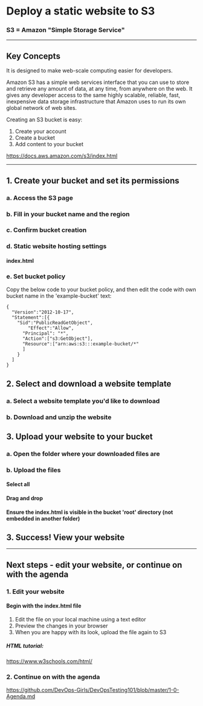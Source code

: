 # Deploy a static website to S3

### S3 = Amazon "Simple Storage Service"

***
## Key Concepts

It is designed to make web-scale computing easier for developers.

Amazon S3 has a simple web services interface that you can use to store and retrieve any amount of data, at any time, from anywhere on the web. It gives any developer access to the same highly scalable, reliable, fast, inexpensive data storage infrastructure that Amazon uses to run its own global network of web sites.

Creating an S3 bucket is easy:
1. Create your account
2. Create a bucket
3. Add content to your bucket

https://docs.aws.amazon.com/s3/index.html

***
## 1. Create your bucket and set its permissions

### a. Access the S3 page

### b. Fill in your bucket name and the region

### c. Confirm bucket creation

### d. Static website hosting settings

#### index.html

### e. Set bucket policy

Copy the below code to your bucket policy, and then edit the code with own bucket name in the 'example-bucket' text:

```
{
  "Version":"2012-10-17",
  "Statement":[{
	"Sid":"PublicReadGetObject",
        "Effect":"Allow",
	  "Principal": "*",
      "Action":["s3:GetObject"],
      "Resource":["arn:aws:s3:::example-bucket/*"
      ]
    }
  ]
}
```

## 2. Select and download a website template

### a. Select a website template you'd like to download

### b. Download and unzip the website


## 3. Upload your website to your bucket

### a. Open the folder where your downloaded files are

### b. Upload the files

#### Select all


#### Drag and drop


#### Ensure the index.html is visible in the bucket 'root' directory (not embedded in another folder)

## 3. Success! View your website

***

## Next steps - edit your website, or continue on with the agenda

### 1. Edit your website

#### Begin with the index.html file
1. Edit the file on your local machine using a text editor
2. Preview the changes in your browser
3. When you are happy with its look, upload the file again to S3

##### HTML tutorial:
https://www.w3schools.com/html/

### 2. Continue on with the agenda
https://github.com/DevOps-Girls/DevOpsTesting101/blob/master/1-0-Agenda.md
